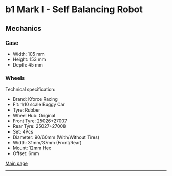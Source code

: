 # b1 Mark I - Self Balancing Robot

## Mechanics

### Case
- Width: 105 mm
- Height: 153 mm
- Depth: 45 mm

### Wheels
Technical specification:
- Brand: Kforce Racing
- Fit: 1/10 scale Buggy Car
- Tyre: Rubber
- Wheel Hub: Original
- Front Tyre: 25026+27007
- Rear Tyre: 25027+27008
- Set: 4Pcs
- Diameter: 90/60mm (With/Without Tires)
- Width: 31mm/37mm (Front/Rear)
- Mount: 12mm Hex
- Offset: 6mm

[Main page]

---
[Main page]: ../README.md
